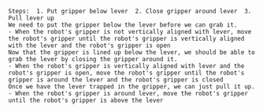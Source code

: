 
    Steps:  1. Put gripper below lever  2. Close gripper around lever  3. Pull lever up
    We need to put the gripper below the lever before we can grab it.
    - When the robot's gripper is not vertically aligned with lever, move the robot's gripper until the robot's gripper is vertically aligned with the lever and the robot's gripper is open
    Now that the gripper is lined up below the lever, we should be able to grab the lever by closing the gripper around it.
    - When the robot's gripper is vertically aligned with lever and the robot's gripper is open, move the robot's gripper until the robot's gripper is around the lever and the robot's gripper is closed
    Once we have the lever trapped in the gripper, we can just pull it up.
    - When the robot's gripper is around lever, move the robot's gripper until the robot's gripper is above the lever
